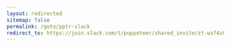 ```yaml
---
layout: redirected
sitemap: false
permalink: /goto/pptr-slack
redirect_to: https://join.slack.com/t/puppeteer/shared_invite/zt-wsf4z0c0-Mce_DXC26wN1WL~AgnO_UA
---
```


